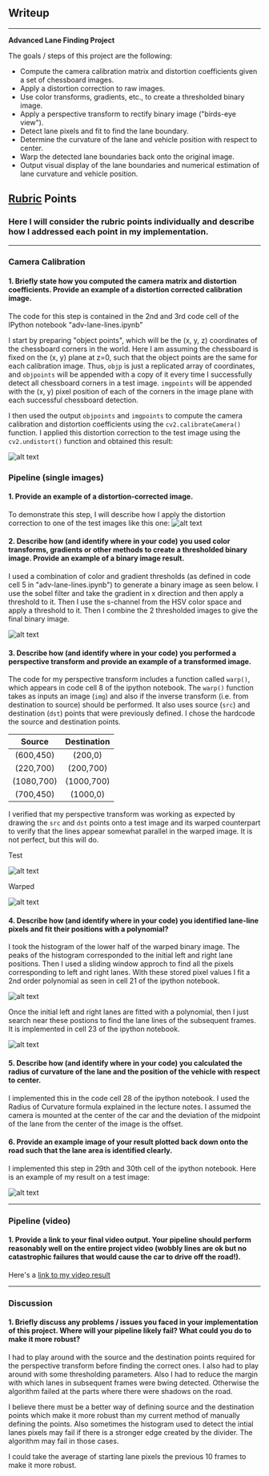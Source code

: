 ## Writeup


---

**Advanced Lane Finding Project**

The goals / steps of this project are the following:

* Compute the camera calibration matrix and distortion coefficients given a set of chessboard images.
* Apply a distortion correction to raw images.
* Use color transforms, gradients, etc., to create a thresholded binary image.
* Apply a perspective transform to rectify binary image ("birds-eye view").
* Detect lane pixels and fit to find the lane boundary.
* Determine the curvature of the lane and vehicle position with respect to center.
* Warp the detected lane boundaries back onto the original image.
* Output visual display of the lane boundaries and numerical estimation of lane curvature and vehicle position.

[//]: # (Image References)

[image1]: ./calibration.png "Calibration"
[image2]: ./test.png "Road Transformed"
[image3]: ./binary.png "Binary Example"
[image4]: ./example.png "unwarped"
[image5]: ./transform.png "Warped"
[image6]: ./fit_lines.png "Polynomial fitting"
[image7]: ./frames.png "subsequent frames"
[image8]: ./radius.png "Radius of curvature"
[image9]: ./examples/example_output.jpg "Output"
[video1]: ./project_video.mp4 "Video"

## [Rubric](https://review.udacity.com/#!/rubrics/571/view) Points

### Here I will consider the rubric points individually and describe how I addressed each point in my implementation.  

---


### Camera Calibration

#### 1. Briefly state how you computed the camera matrix and distortion coefficients. Provide an example of a distortion corrected calibration image.

The code for this step is contained in the 2nd and 3rd code cell of the IPython notebook "adv-lane-lines.ipynb"

I start by preparing "object points", which will be the (x, y, z) coordinates of the chessboard corners in the world. Here I am assuming the chessboard is fixed on the (x, y) plane at z=0, such that the object points are the same for each calibration image.  Thus, `objp` is just a replicated array of coordinates, and `objpoints` will be appended with a copy of it every time I successfully detect all chessboard corners in a test image.  `imgpoints` will be appended with the (x, y) pixel position of each of the corners in the image plane with each successful chessboard detection.  

I then used the output `objpoints` and `imgpoints` to compute the camera calibration and distortion coefficients using the `cv2.calibrateCamera()` function.  I applied this distortion correction to the test image using the `cv2.undistort()` function and obtained this result: 

![alt text][image1]

### Pipeline (single images)

#### 1. Provide an example of a distortion-corrected image.

To demonstrate this step, I will describe how I apply the distortion correction to one of the test images like this one:
![alt text][image2]

#### 2. Describe how (and identify where in your code) you used color transforms, gradients or other methods to create a thresholded binary image.  Provide an example of a binary image result.

I used a combination of color and gradient thresholds (as defined in code cell 5 in "adv-lane-lines.ipynb") to generate a binary image as seen below. I use the sobel filter and take the gradient in x direction and then apply a threshold to it. Then I use the s-channel from the HSV color space and apply a threshold to it. Then I combine the 2 thresholded images to give the final binary image.

![alt text][image3]

#### 3. Describe how (and identify where in your code) you performed a perspective transform and provide an example of a transformed image.

The code for my perspective transform includes a function called `warp()`, which appears in code cell 8 of the ipython notebook. The `warp()` function takes as inputs an image (`img`) and also if the inverse transform (i.e. from destination to source) should be performed. It also uses source (`src`) and destination (`dst`) points that were previously defined.  I chose the hardcode the source and destination points.


| Source        | Destination   | 
|:-------------:|:-------------:| 
| (600,450)      | (200,0)       | 
| (220,700)      | (200,700)      |
| (1080,700)     | (1000,700)      |
| (700,450)     | (1000,0)        |

I verified that my perspective transform was working as expected by drawing the `src` and `dst` points onto a test image and its warped counterpart to verify that the lines appear somewhat parallel in the warped image. It is not perfect, but this will do.

Test

![alt text][image4]


Warped

![alt text][image5]

#### 4. Describe how (and identify where in your code) you identified lane-line pixels and fit their positions with a polynomial?
I took the histogram of the lower half of the warped binary image. The peaks of the histogram corresponded to the initial left and right lane positions. Then I used a sliding window approch to find all the pixels corresponding to left and right lanes. With these stored pixel values I fit a 2nd order polynomial as seen in cell 21 of the ipython notebook. 

![alt text][image6]

Once the initial left and right lanes are fitted with a polynomial, then I just search near these postions to find the lane lines of the subsequent frames. It is implemented in cell 23 of the ipython notebook.

![alt text][image7]

#### 5. Describe how (and identify where in your code) you calculated the radius of curvature of the lane and the position of the vehicle with respect to center.

I implemented this in the code cell 28 of the ipython notebook. I used the Radius of Curvature formula explained in the lecture notes. I assumed the camera is mounted at the center of the car and the deviation of the midpoint of the lane from the center of the image is the offset. 


#### 6. Provide an example image of your result plotted back down onto the road such that the lane area is identified clearly.

I implemented this step in 29th and 30th cell of the ipython notebook. Here is an example of my result on a test image:

![alt text][image8]

---

### Pipeline (video)

#### 1. Provide a link to your final video output.  Your pipeline should perform reasonably well on the entire project video (wobbly lines are ok but no catastrophic failures that would cause the car to drive off the road!).

Here's a [link to my video result](./video.mp4)

---

### Discussion

#### 1. Briefly discuss any problems / issues you faced in your implementation of this project.  Where will your pipeline likely fail?  What could you do to make it more robust?

I had to play around with the source and the destination points required for the perspective transform before finding the correct ones. I also had to play around with some thresholding parameters. Also I had to reduce the margin with which lanes in subsequent frames were bwing detected. Otherwise the algorithm failed at the parts where there were shadows on the road.

I believe there must be a better way of defining source and the destination points which make it more robust than my current method of manually defining the points. Also sometimes the histogram used to detect the intial lanes pixels may fail if there is a stronger edge created by the divider. The algorithm may fail in those cases.

I could take the average of starting lane pixels the previous 10 frames to make it more robust.
